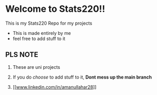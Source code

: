 # Welcome to Stats220!!
This is my Stats220 Repo for my projects
- This is made entirely by me
- feel free to add stuff to it

## PLS NOTE
1.  These are uni projects
2.  If you do *choose* to add stuff to it, **Dont mess up the main branch**

3.  [[www.linkedin.com/in/amanullahar28]]
